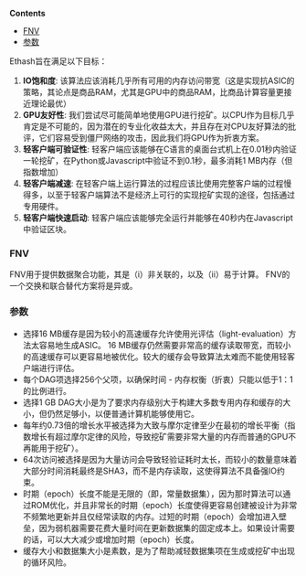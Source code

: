 <!-- START doctoc generated TOC please keep comment here to allow auto update -->
<!-- DON'T EDIT THIS SECTION, INSTEAD RE-RUN doctoc TO UPDATE -->
**Contents**

- [FNV](#fnv)
- [参数](#%E5%8F%82%E6%95%B0)

<!-- END doctoc generated TOC please keep comment here to allow auto update -->

Ethash旨在满足以下目标：

1. **IO饱和度**: 该算法应该消耗几乎所有可用的内存访问带宽（这是实现抗ASIC的策略，其论点是商品RAM，尤其是GPU中的商品RAM，比商品计算容量更接近理论最优）
2. **GPU友好性**: 我们尝试尽可能简单地使用GPU进行挖矿。以CPU作为目标几乎肯定是不可能的，因为潜在的专业化收益太大，并且存在对CPU友好算法的批评，它们容易受到僵尸网络的攻击，因此我们将GPU作为折衷方案。
3. **轻客户端可验证性**: 轻客户端应该能够在C语言的桌面台式机上在0.01秒内验证一轮挖矿，在Python或Javascript中验证不到0.1秒，最多消耗1 MB内存（但指数增加）
4. **轻客户端减速**: 在轻客户端上运行算法的过程应该比使用完整客户端的过程慢得多，以至于轻客户端算法不是经济上可行的实现挖矿实现的途径，包括通过专用硬件。
5. **轻客户端快速启动**: 轻客户端应该能够完全运行并能够在40秒内在Javascript中验证区块。

### FNV

FNV用于提供数据聚合功能，其是（i）非关联的，以及（ii）易于计算。 FNV的一个交换和联合替代方案将是异或。

### 参数

* 选择16 MB缓存是因为较小的高速缓存允许使用光评估（light-evaluation）方法太容易地生成ASIC。 16 MB缓存仍然需要非常高的缓存读取带宽，而较小的高速缓存可以更容易地被优化。较大的缓存会导致算法太难而不能使用轻客户端进行评估。
* 每个DAG项选择256个父项，以确保时间 - 内存权衡（折衷）只能以低于1：1的比例进行。
* 选择1 GB DAG大小是为了要求内存级别大于构建大多数专用内存和缓存的大小，但仍然足够小，以便普通计算机能够使用它。
* 每年约0.73倍的增长水平被选择为大致与摩尔定律至少在最初的增长平衡（指数增长有超过摩尔定律的风险，导致挖矿需要非常大量的内存而普通的GPU不再能用于挖矿）。
* 64次访问被选择是因为大量访问会导致轻验证耗时太长，而较小的数量意味着大部分时间消耗最终是SHA3，而不是内存读取，这使得算法不具备强IO约束。
* 时期（epoch）长度不能是无限的（即，常量数据集），因为那时算法可以通过ROM优化，并且非常长的时期（epoch）长度使得更容易创建被设计为非常不频繁地更新并且仅经常读取的内存。过短的时期（epoch）会增加进入壁垒，因为弱机器需要花费大量时间在更新数据集的固定成本上。如果设计需要的话，可以大大减少或增加时期（epoch）长度。
* 缓存大小和数据集大小是素数，是为了帮助减轻数据集项在生成或挖矿中出现的循环风险。